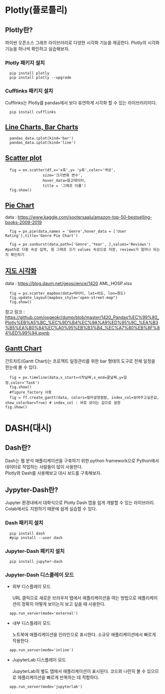 # Plotly(플로틀리)

## Plotly란?
파이썬 오픈소스 그래프 라이브러리로 다양한 시각화 기능을 제공한다. Plotly의 시각화 기능을 하나씩 확인하고 실습해보자.

### Plotly 패키지 설치

```{.python}
  pip install plotly
  pip install plotly --upgrade
```
### Cufflinks 패키지 설치
Cufflinks는 Plotly를 pandas에서 보다 유연하게 시각화 할 수 있는 라이브러리이다.
```{.python}
  pip install cufflinks
```
## [Line Charts, Bar Charts](BarChart&LineChart.ipynb)

```{.python}
  pandas_data.iplot(kind='bar')
  pandas_data.iplot(kind='line')
```
## [Scatter plot](Scatter.ipynb)

```{.python}
  fig = ex.scatter(df,x='x축',y= 'y축',color='색상',
                 size='크기변화 변수', 
                 hover_data=참고데이터,
                 title = '그래프 이름')
  fig.show()

```
## [Pie Chart](PieChart.ipynb)
data : https://www.kaggle.com/sootersaalu/amazon-top-50-bestselling-books-2009-2019
```{.python}
  fig = px.pie(data,names = 'Genre',hover_data = ['User Rating'],title='Genre Pie Chart')

  fig = px.sunburst(data,path=['Genre','Year', ],values='Reviews') #path로 다중 속성 입력, 원 그래프 크기 values 속성으로 저장, reviews가 얼마나 되는지 확인하기
```
## [지도 시각화](공간정보지도화.ipynb)
data : https://blog.daum.net/geoscience/1420 AML_HOSP.xlsx
```{.python}
  fig = px.scatter_mapbox(data=데이터, lat=위도, lon=경도)
  fig.update_layout(mapbox_style='open-street-map")
  fig.show()
```
참고 링크 : https://github.com/osgeokr/dump/blob/master/1420_Pandas%EC%99%80_Plotly%EB%A5%BC_%EC%9D%B4%EC%9A%A9%ED%95%9C_%EA%B3%B5%EA%B0%84%EC%A0%95%EB%B3%B4_%EC%A7%80%EB%8F%84%ED%99%94.ipynb

## [Gantt Chart](GanttChart.ipynb)
간트차트(Gantt Chart)는 프로젝트 일정관리를 위한 bar 형태의 도구로 전체 일정을 한눈에 볼 수 있다.
```{.python}
  fig = px.timeline(data,x_start=시작날짜,x_end=끝날짜,y=일정,color='Task')
  fig.show()
  #figure_factory 사용
  fig = ff.create_gantt(data, colors=컬러설정컬럼, index_col=보여주고싶은값, show_colorbar=True) # index_col : 바로 보이는 값으로 설정
fig.show()
```

# DASH(대시)

## Dash란?
Dash는 웹 분석 애플리케이션을 구축하기 위한 python framework으로 Python에서 데이터로 작업하는 사람들이 많이 사용한다. <br> Plotly와 Dash를 사용해보고 대시 보드를 구축해보자.

## Jypyter-Dash란?
Jupyter 환경내에서 대화식으로 Plotly Dash 앱을 쉽게 개발할 수 있는 라이브러리. Colab에서도 지원하기 때문에 쉽게 실습할 수 있다.

### Dash 패키지 설치

```{.python}
  pip install dash
  #pip install --user dash
```
### Jupyter-Dash 패키지 설치

```{.python}
  pip install jupyter-dash
```
### Jupyter-Dash 디스플레이 모드 
+ 외부 디스플레이 모드 <br><br> URL 클릭으로 새로운 브라우저 탭에서 애플리케이션을 여는 방법으로 애플리케이션이 정확히 어떻게 보이는지 보고 싶을 때 사용한다.
```{.python}
  app.run_server(mode='external')
```
+ 내부 디스플레이 모드 <br><br> 노트북에 애플리케이션을 인라인으로 표시한다. 소규모 애플리케이션에서 빠르게 작용한다.
```{.python}
  app.run_server(mode='inline')
```
+ JupyterLab 디스플레이 모드 <br><br> JupyterLab의 별도 탭에서 애플리케이션이 표시된다. 코드와 나란히 볼 수 있으므로 애플리케이션을 빠르게 반복하는 데 적합하다.
```{.python}
  app.run_server(mode='jupyterlab')
```

